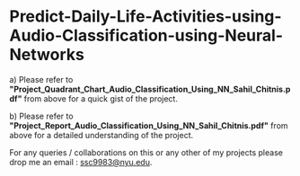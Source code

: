 # Predict-Daily-Life-Activities-using-Audio-Classification-using-Neural-Networks


a)	Please refer to **"Project_Quadrant_Chart_Audio_Classification_Using_NN_Sahil_Chitnis.pdf"** from above for a quick gist of the project.

b)	Please refer to **"Project_Report_Audio_Classification_Using_NN_Sahil_Chitnis.pdf"** from above for a detailed understanding of the project.

For any queries / collaborations on this or any other of my projects please drop me an email : ssc9983@nyu.edu.
